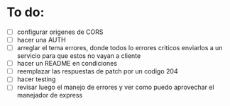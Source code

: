 # To do:

* [ ] configurar origenes de CORS
* [ ] hacer una AUTH
* [ ] arreglar el tema errores, donde todos lo errores criticos enviarlos a un servicio para que estos no vayan a cliente
* [ ] hacer un README en condiciones
* [ ] reemplazar las respuestas de patch por un codigo 204
* [ ] hacer testing
* [ ] revisar luego el manejo de errores y ver como puedo aprovechar el manejador de express

